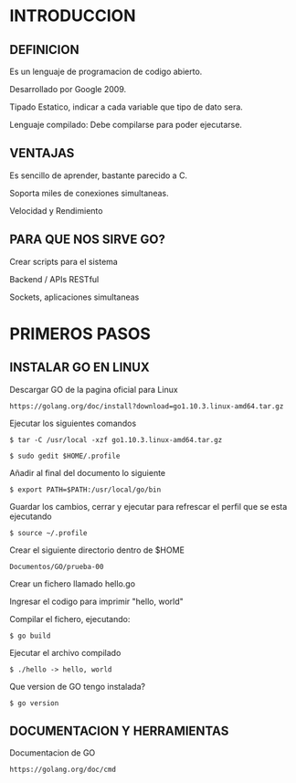 INTRODUCCION
===

## DEFINICION

Es un lenguaje de programacion de codigo abierto.

Desarrollado por Google 2009.

Tipado Estatico, indicar a cada variable que tipo de dato sera.

Lenguaje compilado: Debe compilarse para poder ejecutarse.

## VENTAJAS

Es sencillo de aprender, bastante parecido a C.

Soporta miles de conexiones simultaneas.

Velocidad y Rendimiento

## PARA QUE NOS SIRVE GO?

Crear scripts para el sistema

Backend / APIs RESTful

Sockets, aplicaciones simultaneas

PRIMEROS PASOS
===

## INSTALAR GO EN LINUX
		
Descargar GO de la pagina oficial para Linux

	https://golang.org/doc/install?download=go1.10.3.linux-amd64.tar.gz

Ejecutar los siguientes comandos
		
	$ tar -C /usr/local -xzf go1.10.3.linux-amd64.tar.gz
		
	$ sudo gedit $HOME/.profile

Añadir al final del documento lo siguiente

	$ export PATH=$PATH:/usr/local/go/bin

Guardar los cambios, cerrar y ejecutar para refrescar el perfil que se esta ejecutando

	$ source ~/.profile

	
Crear el siguiente directorio dentro de $HOME
		
	Documentos/GO/prueba-00

Crear un fichero llamado hello.go

Ingresar el codigo para imprimir "hello, world"

Compilar el fichero, ejecutando:
		
	$ go build

Ejecutar el archivo compilado
		
	$ ./hello -> hello, world
		
Que version de GO tengo instalada?
	
	$ go version

## DOCUMENTACION Y HERRAMIENTAS

Documentacion de GO
	
	https://golang.org/doc/cmd

	
		
	
